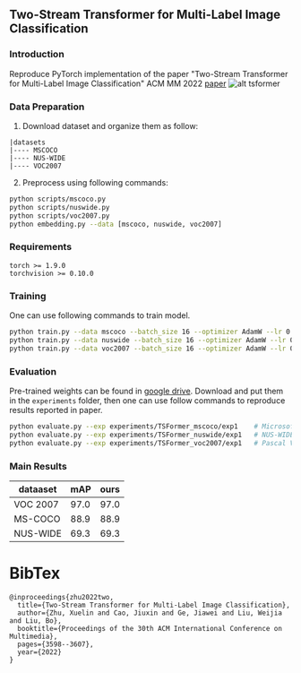 ## Two-Stream Transformer for Multi-Label Image Classification

### Introduction
Reproduce PyTorch implementation of the paper "Two-Stream Transformer for Multi-Label Image Classification" ACM MM 2022 [paper](https://dl.acm.org/doi/abs/10.1145/3503161.3548343)
![alt tsformer](src/tsformer.png)

### Data Preparation
1. Download dataset and organize them as follow:
```
|datasets
|---- MSCOCO
|---- NUS-WIDE
|---- VOC2007
```
2. Preprocess using following commands:
```bash
python scripts/mscoco.py
python scripts/nuswide.py
python scripts/voc2007.py
python embedding.py --data [mscoco, nuswide, voc2007]
```

### Requirements
```
torch >= 1.9.0
torchvision >= 0.10.0
```

### Training
One can use following commands to train model.
```bash
python train.py --data mscoco --batch_size 16 --optimizer AdamW --lr 0.00001 --mode part --start_depth 9
python train.py --data nuswide --batch_size 16 --optimizer AdamW --lr 0.00001 --mode part --start_depth 1
python train.py --data voc2007 --batch_size 16 --optimizer AdamW --lr 0.00001 --mode part --start_depth 4
```

### Evaluation
Pre-trained weights can be found in [google drive](https://drive.google.com/drive/folders/1XOiLTpWHYRGR8itp4aqQZsbXWHV_TT0j?usp=sharing). Download and put them in the `experiments` folder, then one can use follow commands to reproduce results reported in paper.

```bash
python evaluate.py --exp experiments/TSFormer_mscoco/exp1    # Microsoft COCO
python evaluate.py --exp experiments/TSFormer_nuswide/exp1   # NUS-WIDE
python evaluate.py --exp experiments/TSFormer_voc2007/exp1   # Pascal VOC 2007
```

### Main Results
|  dataaset   | mAP  | ours |
|  ---------  | ---- | ---- | 
| VOC 2007    | 97.0 | 97.0 |
| MS-COCO     | 88.9 | 88.9 |
| NUS-WIDE    | 69.3 | 69.3 |

# BibTex
```
@inproceedings{zhu2022two,
  title={Two-Stream Transformer for Multi-Label Image Classification},
  author={Zhu, Xuelin and Cao, Jiuxin and Ge, Jiawei and Liu, Weijia and Liu, Bo},
  booktitle={Proceedings of the 30th ACM International Conference on Multimedia},
  pages={3598--3607},
  year={2022}
}